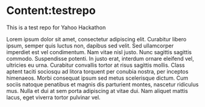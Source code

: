 Content:testrepo
========

This is a test repo for Yahoo Hackathon

Lorem ipsum dolor sit amet, consectetur adipiscing elit. Curabitur libero ipsum, semper quis luctus non, dapibus sed velit. Sed ullamcorper imperdiet est vel condimentum. Nam vitae nisl justo. Nunc sagittis sagittis commodo. Suspendisse potenti. In justo erat, interdum ornare eleifend vel, ultricies eu urna. Curabitur convallis tortor at risus sagittis mollis. Class aptent taciti sociosqu ad litora torquent per conubia nostra, per inceptos himenaeos. Morbi consequat ipsum sed metus scelerisque dictum. Cum sociis natoque penatibus et magnis dis parturient montes, nascetur ridiculus mus. Nulla et dui at sem porta adipiscing at vitae dui. Nam aliquet mattis lacus, eget viverra tortor pulvinar vel.


